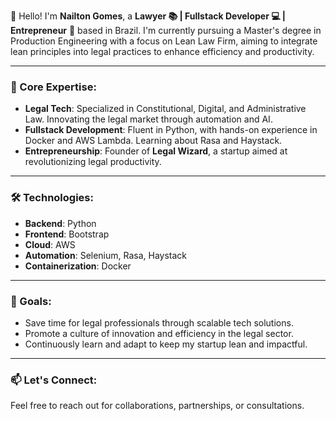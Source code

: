 👋 Hello! I'm **Nailton Gomes**, a **Lawyer 📚 | Fullstack Developer 💻 | Entrepreneur** 🚀 based in Brazil. I'm currently pursuing a Master's degree in Production Engineering with a focus on Lean Law Firm, aiming to integrate lean principles into legal practices to enhance efficiency and productivity.

---

### 🔗 Core Expertise:
- **Legal Tech**: Specialized in Constitutional, Digital, and Administrative Law. Innovating the legal market through automation and AI.
- **Fullstack Development**: Fluent in Python, with hands-on experience in Docker and AWS Lambda. Learning about Rasa and Haystack.
- **Entrepreneurship**: Founder of **Legal Wizard**, a startup aimed at revolutionizing legal productivity.

---

### 🛠 Technologies:
- **Backend**: Python
- **Frontend**: Bootstrap
- **Cloud**: AWS
- **Automation**: Selenium, Rasa, Haystack
- **Containerization**: Docker

---

### 🎯 Goals:
- Save time for legal professionals through scalable tech solutions.
- Promote a culture of innovation and efficiency in the legal sector.
- Continuously learn and adapt to keep my startup lean and impactful.

---

### 📫 Let's Connect:
Feel free to reach out for collaborations, partnerships, or consultations.
